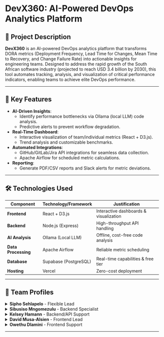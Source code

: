# DevX360: AI-Powered DevOps Analytics Platform

## 🚀 Project Description

**DevX360** is an AI-powered DevOps analytics platform that transforms DORA metrics (Deployment Frequency, Lead Time for Changes, Mean Time to Recovery, and Change Failure Rate) into actionable insights for engineering teams. Designed to address the rapid growth of the South African software industry (projected to reach USD 3.4 billion by 2030), this tool automates tracking, analysis, and visualization of critical performance indicators, enabling teams to achieve elite DevOps performance.

---

## 🔑 Key Features

- **AI-Driven Insights**:  
  - Identify performance bottlenecks via Ollama (local LLM) code analysis.
  - Predictive alerts to prevent workflow degradation.
- **Real-Time Dashboard**:  
  - Interactive visualization of team/individual metrics (React + D3.js).
  - Trend analysis and customizable benchmarks.
- **Automated Integrations**:  
  - GitHub/GitLab/Jira API integrations for seamless data collection.
  - Apache Airflow for scheduled metric calculations.
- **Reporting**:  
  - Generate PDF/CSV reports and Slack alerts for metric deviations.

---

## 🛠 Technologies Used

| Component              | Technology/Framework      | Justification                           |
|------------------------|---------------------------|-----------------------------------------|
| **Frontend**           | React + D3.js             | Interactive dashboards & visualization  |
| **Backend**            | Node.js (Express)         | High-throughput API handling            |
| **AI Analysis**        | Ollama (Local LLM)        | Offline, cost-free code analysis        |
| **Data Processing**    | Apache Airflow            | Reliable metric scheduling              |
| **Database**           | Supabase (PostgreSQL)     | Real-time capabilities & free tier      |
| **Hosting**            | Vercel                    | Zero-cost deployment                    |

---

## 👥 Team Profiles

<details>
<summary><strong>Sipho Sehlapelo</strong> - Flexible Lead</summary>
<div style="display: flex; gap: 20px; margin-top: 10px;">

<td>
<img src="https://github.com/COS301-SE-2025/DevX360/blob/main/README Pictures/sipho.jpg?raw=true" width="200" height="200" style="display: block; margin: 0 auto;">
</td>
**Key Skills**: Python, JavaScript, Full-Stack Development   
**About Me**: "Third-year Computer Science student passionate about AI and entrepreneurship. Building tech solutions that create real-world impact through my AI agency and student-focused platforms."  
[LinkedIn Profile](http://www.linkedin.com/in/sipho-sehlapelo-769155356)

</div>
</details>

<details>
<summary><strong>Sibusiso Mngomezulu</strong> - Backend Specialist</summary>
<div style="display: flex; gap: 20px; margin-top: 10px;">

![Sibusiso]  
**Key Skills**: Python, Node.js, API Development   
**About Me**: "Determined software engineer and first-time founder with full-stack expertise. Specializing in backend systems and viewing challenges as opportunities for growth."  
[LinkedIn Profile](http://www.linkedin.com/in/sibusiso-mngomezulu-)

</div>
</details>

<details>
<summary><strong>Kelsey Hamann</strong> - Backend/API Support</summary>
<div style="display: flex; gap: 20px; margin-top: 10px;">

![Kelsey]  
**Key Skills**: Python, Distributed Systems  
**About Me**: "Third-year CS student focused on ethical tech solutions. Passionate about building systems that improve real-world experiences through practical engineering."  
[LinkedIn Profile](https://www.linkedin.com/in/kelsey-d-hamann)

</div>
</details>

<details>
<summary><strong>David Musa-Alsien</strong> - Frontend Lead</summary>
<div style="display: flex; gap: 20px; margin-top: 10px;">

![David]  
**Key Skills**: React, D3.js, UI/UX Design   
**About Me**: "Final-year student specializing in frontend development. Creating accessible web applications with strong focus on user-centered design principles."  
[LinkedIn Profile](https://www.linkedin.com/in/d-m-a-381700356)

</div>
</details>

<details>
<summary><strong>Owethu Dlamini</strong> - Frontend Support</summary>
<div style="display: flex; gap: 20px; margin-top: 10px;">

![Owethu]  
**Key Skills**: JavaScript, Testing Frameworks  
**About Me**: "Software engineer passionate about cybersecurity and collaborative problem-solving. Committed to building secure, impactful systems."  
[LinkedIn Profile](https://www.linkedin.com/in/opsdlamini)

</div>
</details>

---
